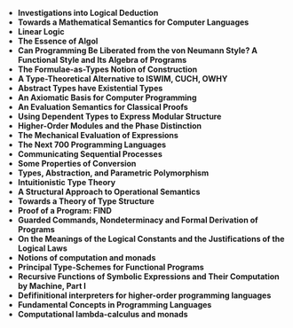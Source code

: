 <ul>
 <li><b><a target="_blank" href="https://github.com/manjunath5496/11-Technical-Papers-Every-Programmer-Should-Read/blob/master/tpe(1).pdf" style="text-decoration:none;">Investigations into Logical Deduction</a></b></li>
  
<li><b><a target="_blank" href="https://github.com/manjunath5496/11-Technical-Papers-Every-Programmer-Should-Read/blob/master/tpe(2).pdf" style="text-decoration:none;">Towards a Mathematical Semantics for Computer Languages</a></b></li>  
  
<li><b><a target="_blank" href="https://github.com/manjunath5496/11-Technical-Papers-Every-Programmer-Should-Read/blob/master/tpe(3).pdf" style="text-decoration:none;">Linear Logic</a></b></li>

 
<li><b><a target="_blank" href="https://github.com/manjunath5496/11-Technical-Papers-Every-Programmer-Should-Read/blob/master/tpe(4).pdf" style="text-decoration:none;">The Essence of Algol</a></b></li>
                               
  <li><b><a target="_blank" href="https://github.com/manjunath5496/11-Technical-Papers-Every-Programmer-Should-Read/blob/master/tpe(5).pdf" style="text-decoration:none;"> Can Programming Be Liberated from the von Neumann Style? A Functional Style and Its Algebra of Programs </a></b></li>   

 <li><b><a target="_blank" href="https://github.com/manjunath5496/11-Technical-Papers-Every-Programmer-Should-Read/blob/master/tpe(6).pdf" style="text-decoration:none;">The Formulae-as-Types Notion of Construction</a></b></li>
                <li><b><a target="_blank" href="https://github.com/manjunath5496/11-Technical-Papers-Every-Programmer-Should-Read/blob/master/tpe(7).pdf" style="text-decoration:none;">A Type-Theoretical Alternative to ISWIM, CUCH, OWHY</a></b></li>  
<li><b><a target="_blank" href="https://github.com/manjunath5496/11-Technical-Papers-Every-Programmer-Should-Read/blob/master/tpe(8).pdf" style="text-decoration:none;">Abstract Types have Existential Types</a></b></li>  
  
<li><b><a target="_blank" href="https://github.com/manjunath5496/11-Technical-Papers-Every-Programmer-Should-Read/blob/master/tpe(9).pdf" style="text-decoration:none;">An Axiomatic Basis for Computer Programming</a></b></li>

 
<li><b><a target="_blank" href="https://github.com/manjunath5496/11-Technical-Papers-Every-Programmer-Should-Read/blob/master/tpe(10).pdf" style="text-decoration:none;">An Evaluation Semantics for Classical Proofs</a></b></li>
                               
  <li><b><a target="_blank" href="https://github.com/manjunath5496/11-Technical-Papers-Every-Programmer-Should-Read/blob/master/tpe(11).pdf" style="text-decoration:none;">Using Dependent Types to Express Modular Structure</a></b></li>  
  
 <li><b><a target="_blank" href="https://github.com/manjunath5496/11-Technical-Papers-Every-Programmer-Should-Read/blob/master/tpe(12).pdf" style="text-decoration:none;">Higher-Order Modules and the Phase Distinction</a></b></li>
  
<li><b><a target="_blank" href="https://github.com/manjunath5496/11-Technical-Papers-Every-Programmer-Should-Read/blob/master/tpe(13).pdf" style="text-decoration:none;">The Mechanical Evaluation of Expressions</a></b></li>  
  
<li><b><a target="_blank" href="https://github.com/manjunath5496/11-Technical-Papers-Every-Programmer-Should-Read/blob/master/tpe(14).pdf" style="text-decoration:none;">The Next 700 Programming Languages</a></b></li>

 
<li><b><a target="_blank" href="https://github.com/manjunath5496/11-Technical-Papers-Every-Programmer-Should-Read/blob/master/tpe(15).pdf" style="text-decoration:none;">Communicating Sequential Processes</a></b></li>
                               
  <li><b><a target="_blank" href="https://github.com/manjunath5496/11-Technical-Papers-Every-Programmer-Should-Read/blob/master/tpe(16).pdf" style="text-decoration:none;"> Some Properties of Conversion </a></b></li>   

 <li><b><a target="_blank" href="https://github.com/manjunath5496/11-Technical-Papers-Every-Programmer-Should-Read/blob/master/tpe(17).pdf" style="text-decoration:none;">Types, Abstraction, and Parametric Polymorphism</a></b></li>
                <li><b><a target="_blank" href="https://github.com/manjunath5496/11-Technical-Papers-Every-Programmer-Should-Read/blob/master/tpe(18).pdf" style="text-decoration:none;">Intuitionistic Type Theory</a></b></li>  
<li><b><a target="_blank" href="https://github.com/manjunath5496/11-Technical-Papers-Every-Programmer-Should-Read/blob/master/tpe(19).pdf" style="text-decoration:none;">A Structural Approach to Operational Semantics</a></b></li>  
  
<li><b><a target="_blank" href="https://github.com/manjunath5496/11-Technical-Papers-Every-Programmer-Should-Read/blob/master/tpe(20).pdf" style="text-decoration:none;"> Towards a Theory of Type Structure</a></b></li>

 
<li><b><a target="_blank" href="https://github.com/manjunath5496/11-Technical-Papers-Every-Programmer-Should-Read/blob/master/tpe(21).pdf" style="text-decoration:none;">Proof of a Program: FIND</a></b></li>
                               
  <li><b><a target="_blank" href="https://github.com/manjunath5496/11-Technical-Papers-Every-Programmer-Should-Read/blob/master/tpe(22).pdf" style="text-decoration:none;">Guarded Commands, Nondeterminacy and Formal Derivation of Programs</a></b></li>  
  
  <li><b><a target="_blank" href="https://github.com/manjunath5496/11-Technical-Papers-Every-Programmer-Should-Read/blob/master/tpe(23).pdf" style="text-decoration:none;">On the Meanings of the Logical Constants and the Justifications of the Logical Laws</a></b></li>
                <li><b><a target="_blank" href="https://github.com/manjunath5496/11-Technical-Papers-Every-Programmer-Should-Read/blob/master/tpe(24).pdf" style="text-decoration:none;">Notions of computation and monads</a></b></li>  
<li><b><a target="_blank" href="https://github.com/manjunath5496/11-Technical-Papers-Every-Programmer-Should-Read/blob/master/tpe(25).pdf" style="text-decoration:none;">Principal Type-Schemes for Functional Programs</a></b></li>  
  
<li><b><a target="_blank" href="https://github.com/manjunath5496/11-Technical-Papers-Every-Programmer-Should-Read/blob/master/tpe(26).pdf" style="text-decoration:none;"> Recursive Functions of Symbolic Expressions and Their Computation by Machine, Part I</a></b></li>

 
<li><b><a target="_blank" href="https://github.com/manjunath5496/11-Technical-Papers-Every-Programmer-Should-Read/blob/master/tpe(27).pdf" style="text-decoration:none;">Defifinitional interpreters for higher-order programming languages</a></b></li>
                               
  <li><b><a target="_blank" href="https://github.com/manjunath5496/11-Technical-Papers-Every-Programmer-Should-Read/blob/master/tpe(28).pdf" style="text-decoration:none;">Fundamental Concepts in Programming Languages</a></b></li>     
  
<li><b><a target="_blank" href="https://github.com/manjunath5496/11-Technical-Papers-Every-Programmer-Should-Read/blob/master/tpe(29).pdf" style="text-decoration:none;">Computational lambda-calculus and monads</a></b></li>   
  
  
  
  
  
  
  
  
  
  
  
  
  
  
  
  </ul>
